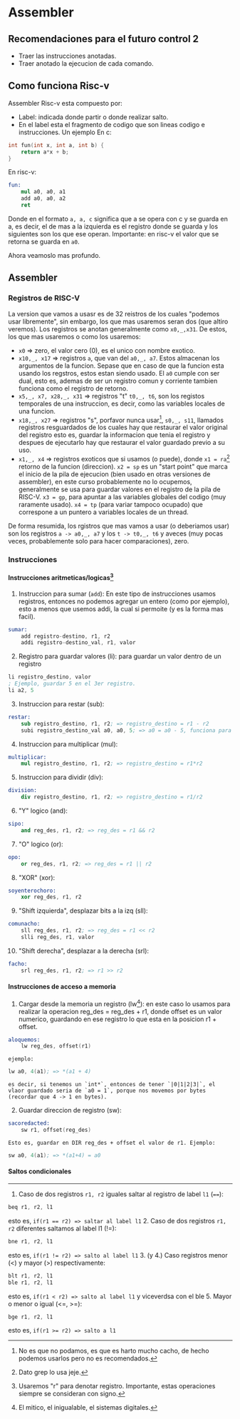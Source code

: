 # Assembler
## Recomendaciones para el futuro control 2
- Traer las instrucciones anotadas.
- Traer anotado la ejecucion de cada comando.

## Como funciona Risc-v
Assembler Risc-v esta compuesto por:
- Label: indicada donde partir  o donde realizar salto.
- En el label esta el fragmento de codigo que son lineas codigo e instrucciones.
Un ejemplo 
En c:
``` c
int fun(int x, int a, int b) {
	return a*x + b;
}
```
En risc-v:
```s
fun:
	mul a0, a0, a1
	add a0, a0, a2
	ret
```
Donde en el formato `a, a, c` significa que a se opera con c y se guarda en a, es decir, el de mas a la izquierda es el registro donde se guarda y los siguientes son los que ese operan. Importante: en risc-v el valor que se retorna se guarda en `a0`.

Ahora veamoslo mas profundo.
## Assembler 
### Registros de RISC-V
La version que vamos a usasr es de 32 reistros de los cuales "podemos usar libremente", sin embargo, los que mas usaremos seran dos (que altiro veremos).
Los registros se anotan generalmente como `x0,_,x31`. De estos, los que mas usaremos o como los usaremos:
- `x0` => zero, el valor cero (0), es el unico con nombre exotico.
- `x10,_, x17` => registros `a`, que van del `a0,_, a7`. Estos almacenan los argumentos de la funcion. Sepase que en caso de que la funcion esta usando los regstros, estos estan siendo usado. El `a0` cumple con ser dual, esto es, ademas de ser un registro comun y corriente tambien funciona como el registro de retorno.
- `x5,_, x7, x28,_, x31` => registros "t" `t0,_, t6`, son los registos temporales de una instruccion, es decir, como las variables locales de una funcion.
- `x18,_, x27` => registros "s", porfavor nunca usar[^1], `s0,_, s11`, llamados registros resguardados de los cuales hay que restaurar el valor original del registro esto es, guardar la informacion que tenia el registro y despues de ejecutarlo hay que restaurar el valor guardado previo a su uso.
- `x1,_, x4` => registros exoticos que si usamos (o puede), donde `x1 = ra`[^2] retorno de la funcion (direccion). `x2 = sp` es un "start point" que marca el inicio de la pila de ejecucion (bien usado en otras versiones de assembler), en este curso probablemente no lo ocupemos, generalmente se usa para guardar valores en el registro de la pila de RISC-V. `x3 = gp`, para apuntar a las variables globales del codigo (muy raramente usado). `x4 = tp` (para variar tampoco ocupado) que correspone a un puntero a variables locales de un thread.

De forma resumida, los rgistros que mas vamos a usar (o deberiamos usar) son los registros `a -> a0,_, a7` y los `t -> t0,_, t6` y aveces (muy pocas veces, probablemente solo para hacer comparaciones), zero.

### Instrucciones
#### Instrucciones aritmeticas/logicas[^3]
1. Instruccion para sumar (`add`): En este tipo de instrucciones usamos registros, entonces no podemos agregar un entero (como por ejemplo), esto a menos que usemos addi, la cual si permoite (y es la forma mas facil). 
```s
sumar:
	add registro-destino, r1, r2
	addi registro-destino_val, r1, valor
```
2. Registro para guardar valores (li): para guardar un valor dentro de un registro
```s
li registro_destino, valor
; Ejemplo, guardar 5 en el 3er registro.
li a2, 5
```
3. Instruccion para restar (sub):
```s
restar:
	sub registro_destino, r1, r2; => registro_destino = r1 - r2
	subi registro_destino_val a0, a0, 5; => a0 = a0 - 5, funciona para neg tb
```
4. Instruccion para multiplicar (mul):
```s
multiplicar:
	mul registro_destino, r1, r2; => registro_destino = r1*r2
```
5. Instruccion para dividir (div):
```s
division:
	div registro_destino, r1, r2; => registro_destino = r1/r2
```
6. "Y" logico (and):
```s
sipo:
	and reg_des, r1, r2; => reg_des = r1 && r2
```
7. "O" logico (or):
```s
opo:
	or reg_des, r1, r2; => reg_des = r1 || r2
```
8. "XOR" (xor):
```s
soyenterochoro:
	xor reg_des, r1, r2
```
9. "Shift izquierda", desplazar bits a la izq (sll):
```s
comunacho:
	sll reg_des, r1, r2; => reg_des = r1 << r2
	slli reg_des, r1, valor
```
10. "Shift derecha", desplazar a la derecha (srl):
```s
facho:
	srl reg_des, r1, r2; => r1 >> r2
```
#### Instrucciones de acceso a memoria
1. Cargar desde la memoria un registro (lw[^4]): en este caso lo usamos para realizar la operacion reg_des = reg_des + r1, donde offset es un valor numerico, guardando en ese registro lo que esta en la posicion r1 + offset.
```s
aloquemos:
	lw reg_des, offset(r1)
```
	ejemplo:
```s 
lw a0, 4(a1); => *(a1 + 4)
```
	es decir, si tenemos un `int*`, entonces de tener `|0|1|2|3|`, el vlaor guardado seria de `a0 = 1`, porque nos movemos por bytes (recordar que 4 -> 1 en bytes).
2. Guardar direccion de registro (sw):
```s
sacoredacted:
	sw r1, offset(reg_des)
```
	Esto es, guardar en DIR reg_des + offset el valor de r1. Ejemplo:
```s
sw a0, 4(a1); => *(a1+4) = a0
```
#### Saltos condicionales
---
1. Caso de dos registros `r1, r2` iguales saltar al registro de label `l1` (`==`):
```s
beq r1, r2, l1
```
esto es, `if(r1 == r2) => saltar al label l1`
2. Caso de dos registros `r1, r2` diferentes saltamos al label l1 (!=):
```s
bne r1, r2, l1
```
esto es, `if(r1 != r2) => salto al label l1`
3. (y 4.) Caso registros menor (<) y mayor (>) respectivamente:
```s
blt r1, r2, l1
ble r1, r2, l1
```
esto es, `if(r1 < r2) => salto al label l1` y viceverdsa con el ble
5. Mayor o menor o igual (<=, >=):
```s
bge r1, r2, l1
```
esto es, `if(r1 >= r2) => salto a l1`




[^1]: No es que no podamos, es que es harto mucho cacho, de hecho podemos usarlos pero no es recomendados.
[^2]: Dato grep lo usa jeje.
[^3]: Usaremos "r" para denotar registro. Importante, estas operaciones siempre se consideran con signo.
[^4]: El mitico, el inigualable, el sistemas digitales.